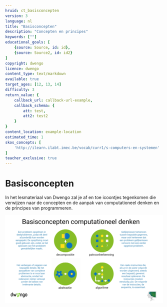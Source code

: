 ```yaml
---
hruid: ct_basisconcepten
version: 3
language: nl
title: "Basisconcepten"
description: "Concepten en principes"
keywords: [""]
educational_goals: [
    {source: Source, id: id}, 
    {source: Source2, id: id2}
]
copyright: dwengo
licence: dwengo
content_type: text/markdown
available: true
target_ages: [12, 13, 14]
difficulty: 3
return_value: {
    callback_url: callback-url-example,
    callback_schema: {
        att: test,
        att2: test2
    }
}
content_location: example-location
estimated_time: 1
skos_concepts: [
    'http://ilearn.ilabt.imec.be/vocab/curr1/s-computers-en-systemen'
]
teacher_exclusive: true
---
```


# Basisconcepten
In het lesmateriaal van Dwengo zal je af en toe icoontjes tegenkomen die verwijzen naar de concepten en de aanpak van computationeel denken en de principes van programmeren.

![](embed/Poster2.png)